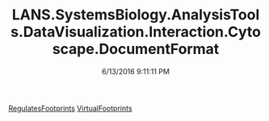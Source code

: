 ﻿---
title: LANS.SystemsBiology.AnalysisTools.DataVisualization.Interaction.Cytoscape.DocumentFormat
date: 6/13/2016 9:11:11 PM
---

[RegulatesFootprints](T-LANS.SystemsBiology.AnalysisTools.DataVisualization.Interaction.Cytoscape.DocumentFormat.RegulatesFootprints.html)
[VirtualFootprints](T-LANS.SystemsBiology.AnalysisTools.DataVisualization.Interaction.Cytoscape.DocumentFormat.VirtualFootprints.html)
